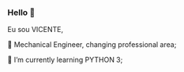 ### Hello 👋

Eu sou VICENTE,

👷 Mechanical Engineer, changing professional area;

🔭 I’m currently learning PYTHON 3;

